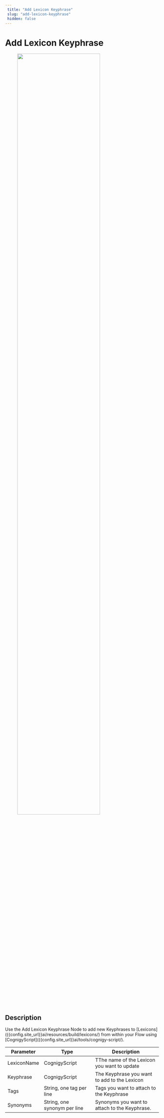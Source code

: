 ```yaml
---
 title: "Add Lexicon Keyphrase" 
 slug: "add-lexicon-keyphrase" 
 hidden: false 
---
```

# Add Lexicon Keyphrase

<figure>
  <img class="image-center" src="{{config.site_url}}ai/flow-nodes/images/nlu/add-lexicon-keyphrase.png" width="80%" />
</figure>

## Description
<div class="divider"></div>
Use the Add Lexicon Keyphrase Node to add new Keyphrases to [Lexicons]({{config.site_url}}ai/resources/build/lexicons/)  from within your Flow using [CognigyScript]({{config.site_url}}ai/tools/cognigy-script/).

| Parameter   | Type                         | Description                                   |
|-------------|------------------------------|-----------------------------------------------|
| LexiconName | CognigyScript                | TThe name of the Lexicon you want to update   |
| Keyphrase   | CognigyScript                | The Keyphrase you want to add to the Lexicon  |
| Tags        | String, one tag per line     | Tags you want to attach to the Keyphrase      |
| Synonyms    | String, one synonym per line | Synonyms you want to attach to the Keyphrase. |

